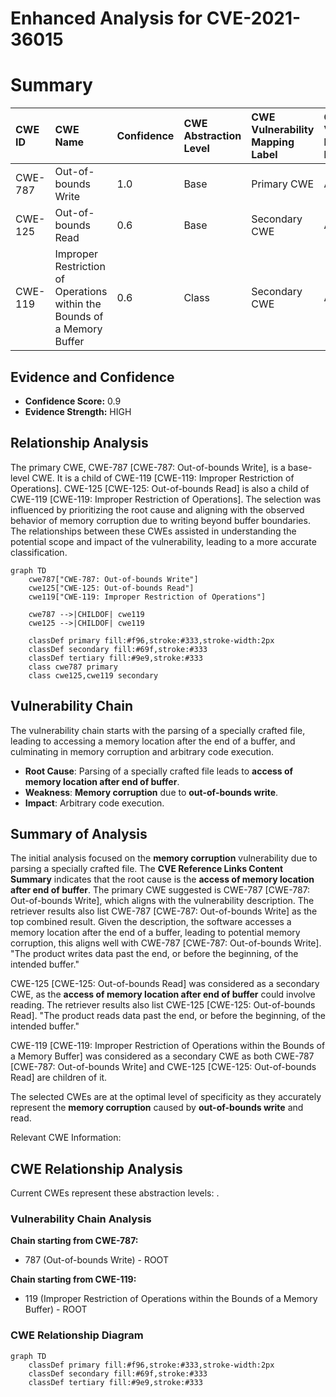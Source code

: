 # Enhanced Analysis for CVE-2021-36015

# Summary
| CWE ID  | CWE Name                       | Confidence | CWE Abstraction Level | CWE Vulnerability Mapping Label | CWE-Vulnerability Mapping Notes |
| :-------- | :----------------------------- | :--------- | :---------------------- | :------------------------------ | :------------------------------ |
| CWE-787 | Out-of-bounds Write          | 1.0        | Base                    | Primary CWE                   | Allowed                         |
| CWE-125 | Out-of-bounds Read            | 0.6        | Base                    | Secondary CWE                  | Allowed                         |
| CWE-119 | Improper Restriction of Operations within the Bounds of a Memory Buffer | 0.6       | Class                    | Secondary CWE                   | Allowed                         |

## Evidence and Confidence

*   **Confidence Score:** 0.9
*   **Evidence Strength:** HIGH

## Relationship Analysis
The primary CWE, CWE-787 [CWE-787: Out-of-bounds Write], is a base-level CWE. It is a child of CWE-119 [CWE-119: Improper Restriction of Operations]. CWE-125 [CWE-125: Out-of-bounds Read] is also a child of CWE-119 [CWE-119: Improper Restriction of Operations]. The selection was influenced by prioritizing the root cause and aligning with the observed behavior of memory corruption due to writing beyond buffer boundaries. The relationships between these CWEs assisted in understanding the potential scope and impact of the vulnerability, leading to a more accurate classification.

```mermaid
graph TD
    cwe787["CWE-787: Out-of-bounds Write"]
    cwe125["CWE-125: Out-of-bounds Read"]
    cwe119["CWE-119: Improper Restriction of Operations"]
    
    cwe787 -->|CHILDOF| cwe119
    cwe125 -->|CHILDOF| cwe119
    
    classDef primary fill:#f96,stroke:#333,stroke-width:2px
    classDef secondary fill:#69f,stroke:#333
    classDef tertiary fill:#9e9,stroke:#333
    class cwe787 primary
    class cwe125,cwe119 secondary
```

## Vulnerability Chain
The vulnerability chain starts with the parsing of a specially crafted file, leading to accessing a memory location after the end of a buffer, and culminating in memory corruption and arbitrary code execution.
  - **Root Cause**: Parsing of a specially crafted file leads to **access of memory location after end of buffer**.
  - **Weakness**: **Memory corruption** due to **out-of-bounds write**.
  - **Impact**: Arbitrary code execution.

## Summary of Analysis
The initial analysis focused on the **memory corruption** vulnerability due to parsing a specially crafted file. The **CVE Reference Links Content Summary** indicates that the root cause is the **access of memory location after end of buffer**. The primary CWE suggested is CWE-787 [CWE-787: Out-of-bounds Write], which aligns with the vulnerability description. The retriever results also list CWE-787 [CWE-787: Out-of-bounds Write] as the top combined result. Given the description, the software accesses a memory location after the end of a buffer, leading to potential memory corruption, this aligns well with CWE-787 [CWE-787: Out-of-bounds Write].
"The product writes data past the end, or before the beginning, of the intended buffer."

CWE-125 [CWE-125: Out-of-bounds Read] was considered as a secondary CWE, as the **access of memory location after end of buffer** could involve reading. The retriever results also list CWE-125 [CWE-125: Out-of-bounds Read].
"The product reads data past the end, or before the beginning, of the intended buffer."

CWE-119 [CWE-119: Improper Restriction of Operations within the Bounds of a Memory Buffer] was considered as a secondary CWE as both CWE-787 [CWE-787: Out-of-bounds Write] and CWE-125 [CWE-125: Out-of-bounds Read] are children of it.

The selected CWEs are at the optimal level of specificity as they accurately represent the **memory corruption** caused by **out-of-bounds write** and read.

Relevant CWE Information:


## CWE Relationship Analysis

Current CWEs represent these abstraction levels: .


### Vulnerability Chain Analysis

**Chain starting from CWE-787:**
- 787 (Out-of-bounds Write) - ROOT


**Chain starting from CWE-119:**
- 119 (Improper Restriction of Operations within the Bounds of a Memory Buffer) - ROOT



### CWE Relationship Diagram

```mermaid
graph TD
    classDef primary fill:#f96,stroke:#333,stroke-width:2px
    classDef secondary fill:#69f,stroke:#333
    classDef tertiary fill:#9e9,stroke:#333
```